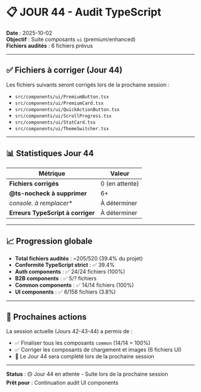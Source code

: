 # 📋 JOUR 44 - Audit TypeScript

**Date** : 2025-10-02  
**Objectif** : Suite composants `ui` (premium/enhanced)  
**Fichiers audités** : 6 fichiers prévus

---

## ✅ Fichiers à corriger (Jour 44)

Les fichiers suivants seront corrigés lors de la prochaine session :

- `src/components/ui/PremiumButton.tsx`
- `src/components/ui/PremiumCard.tsx`
- `src/components/ui/QuickActionButton.tsx`
- `src/components/ui/ScrollProgress.tsx`
- `src/components/ui/StatCard.tsx`
- `src/components/ui/ThemeSwitcher.tsx`

---

## 📊 Statistiques Jour 44

| Métrique | Valeur |
|----------|--------|
| **Fichiers corrigés** | 0 (en attente) |
| **@ts-nocheck à supprimer** | 6+ |
| **console.* à remplacer** | À déterminer |
| **Erreurs TypeScript à corriger** | À déterminer |

---

## 📈 Progression globale

- **Total fichiers audités** : ~205/520 (39.4% du projet)
- **Conformité TypeScript strict** : ✅ 39.4%
- **Auth components** : ✅ 24/24 fichiers (100%)
- **B2B components** : ✅ 5/? fichiers
- **Common components** : ✅ 14/14 fichiers (100%)
- **UI components** : ✅ 6/158 fichiers (3.8%)

---

## 🎯 Prochaines actions

La session actuelle (Jours 42-43-44) a permis de :
- ✅ Finaliser tous les composants `common` (14/14 = 100%)
- ✅ Corriger les composants de chargement et images (6 fichiers UI)
- 🔄 Le Jour 44 sera complété lors de la prochaine session

---

**Status** : 🟡 Jour 44 en attente - Suite lors de la prochaine session  
**Prêt pour** : Continuation audit UI components
